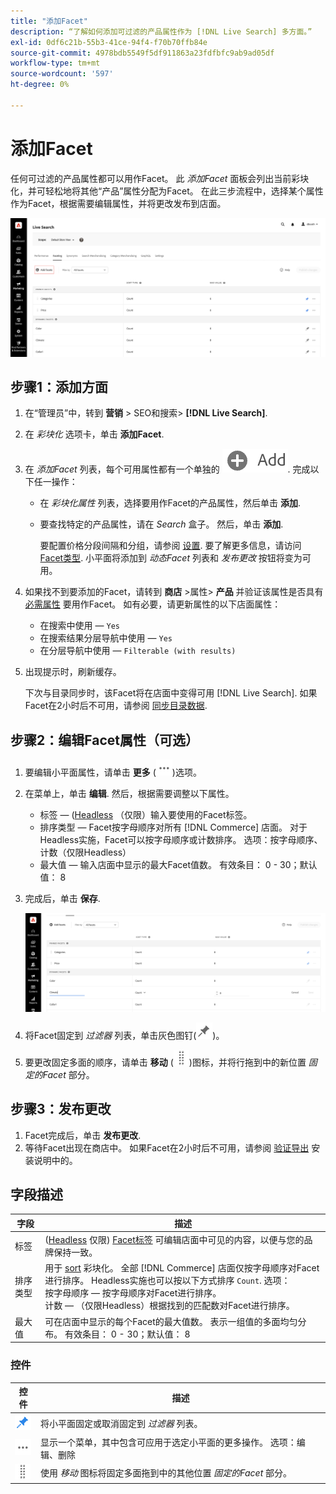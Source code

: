 ```yaml
---
title: "添加Facet"
description: “了解如何添加可过滤的产品属性作为 [!DNL Live Search] 多方面。”
exl-id: 0df6c21b-55b3-41ce-94f4-f70b70ffb84e
source-git-commit: 4978bdb5549f5df911863a23fdfbfc9ab9ad05df
workflow-type: tm+mt
source-wordcount: '597'
ht-degree: 0%

---
```


# 添加Facet

任何可过滤的产品属性都可以用作Facet。 此 *添加Facet* 面板会列出当前彩块化，并可轻松地将其他“产品”属性分配为Facet。 在此三步流程中，选择某个属性作为Facet，根据需要编辑属性，并将更改发布到店面。

![添加Facet](assets/facets-add.png)

## 步骤1：添加方面

1. 在“管理员”中，转到 **营销** > SEO和搜索> **[!DNL Live Search]**.
1. 在 *彩块化* 选项卡，单击 **添加Facet**.
1. 在 *添加Facet* 列表，每个可用属性都有一个单独的 ![“添加”按钮](assets/btn-add.png). 完成以下任一操作：

   * 在 *彩块化属性* 列表，选择要用作Facet的产品属性，然后单击 **添加**.
   * 要查找特定的产品属性，请在 *Search* 盒子。 然后，单击 **添加**.

     要配置价格分段间隔和分组，请参阅 [设置](settings.md). 要了解更多信息，请访问 [Facet类型](facets-type.md).
小平面将添加到 *动态Facet* 列表和 *发布更改* 按钮将变为可用。

1. 如果找不到要添加的Facet，请转到 **商店** >属性> **产品** 并验证该属性是否具有 [必需属性](facets.md) 要用作Facet。 如有必要，请更新属性的以下店面属性：

   * 在搜索中使用 —  `Yes`
   * 在搜索结果分层导航中使用 —  `Yes`
   * 在分层导航中使用 —  `Filterable (with results)`

1. 出现提示时，刷新缓存。

   下次与目录同步时，该Facet将在店面中变得可用 [!DNL Live Search]. 如果Facet在2小时后不可用，请参阅 [同步目录数据](install.md#synchronize-catalog-data).

## 步骤2：编辑Facet属性（可选）

1. 要编辑小平面属性，请单击 **更多** (![更多选择器](assets/btn-more.png))选项。
1. 在菜单上，单击 **编辑**. 然后，根据需要调整以下属性。

   * 标签 — ([Headless](facets-type.md) （仅限）输入要使用的Facet标签。
   * 排序类型 — Facet按字母顺序对所有 [!DNL Commerce] 店面。 对于Headless实施，Facet可以按字母顺序或计数排序。 选项：按字母顺序、计数（仅限Headless）
   * 最大值 — 输入店面中显示的最大Facet值数。 有效条目： 0 - 30；默认值： 8

1. 完成后，单击 **保存**.

   ![编辑Facet](assets/facet-edit.png)

1. 将Facet固定到 *过滤器* 列表，单击灰色图钉(![销钉选择器](assets/btn-pin-gray.png))。
1. 要更改固定多面的顺序，请单击 **移动** (![移动选择器](assets/btn-move.png))图标，并将行拖到中的新位置 *固定的Facet* 部分。

## 步骤3：发布更改

1. Facet完成后，单击 **发布更改**.
1. 等待Facet出现在商店中。
如果Facet在2小时后不可用，请参阅 [验证导出](install.md#synchronize-catalog-data) 安装说明中的。

## 字段描述

| 字段 | 描述 |
|--- |--- |
| 标签 | ([Headless](facets-type.md) 仅限) [Facet标签](facets-type.md) 可编辑店面中可见的内容，以便与您的品牌保持一致。 |
| 排序类型 | 用于 [sort](facets-type.md) 彩块化。 全部 [!DNL Commerce] 店面仅按字母顺序对Facet进行排序。 Headless实施也可以按以下方式排序 `Count`. 选项：<br />按字母顺序 — 按字母顺序对Facet进行排序。<br />计数 — （仅限Headless）根据找到的匹配数对Facet进行排序。 |
| 最大值 | 可在店面中显示的每个Facet的最大值数。 表示一组值的多面均匀分布。 有效条目： 0 - 30；默认值： 8 |

### 控件

| 控件 | 描述 |
|--- |--- |
| ![销钉选择器](assets/btn-pin-blue.png) | 将小平面固定或取消固定到 *过滤器* 列表。 |
| ![更多选择器](assets/btn-more.png) | 显示一个菜单，其中包含可应用于选定小平面的更多操作。 选项：编辑、删除 |
| ![移动选择器](assets/btn-move.png) | 使用 *移动* 图标将固定多面拖到中的其他位置 *固定的Facet* 部分。 |
